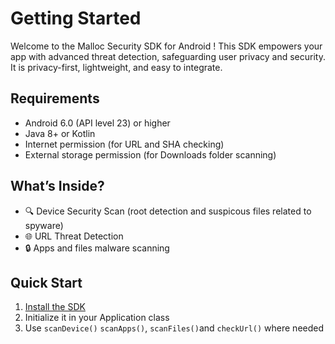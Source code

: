 # Getting Started

Welcome to the Malloc Security SDK for Android !
This SDK empowers your app with advanced threat detection, safeguarding user privacy and security. It is privacy-first, lightweight, and easy to integrate.

## Requirements

- Android 6.0 (API level 23) or higher
- Java 8+ or Kotlin
- Internet permission (for URL and SHA checking)
- External storage permission (for Downloads folder scanning)

## What’s Inside?

- 🔍 Device Security Scan (root detection and suspicous files related to spyware) 
- 🌐 URL Threat Detection
- 🔒 Apps and files malware scanning 

## Quick Start

1. [Install the SDK](./installation.md)
2. Initialize it in your Application class
3. Use `scanDevice()`  `scanApps()`, `scanFiles()`and `checkUrl()` where needed
